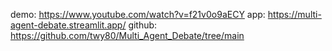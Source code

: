demo: https://www.youtube.com/watch?v=f21v0o9aECY
app: https://multi-agent-debate.streamlit.app/
github: https://github.com/twy80/Multi_Agent_Debate/tree/main
